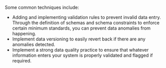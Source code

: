Some common techniques include:

- Adding and implementing validation rules to prevent invalid data entry. Through the definition of schemas and schema constraints to enforce certain minimum standards, you can prevent data anomalies from happening.
- Implement data versioning to easily revert back if there are any anomalies detected.
- Implement a strong data quality practice to ensure that whatever information enters your system is properly validated and flagged if required.
